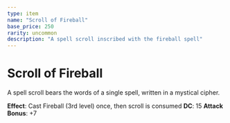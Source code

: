 ```yaml
---
type: item
name: "Scroll of Fireball"
base_price: 250
rarity: uncommon
description: "A spell scroll inscribed with the fireball spell"
---
```


# Scroll of Fireball

A spell scroll bears the words of a single spell, written in a mystical cipher.

**Effect**: Cast Fireball (3rd level) once, then scroll is consumed
**DC**: 15
**Attack Bonus**: +7
